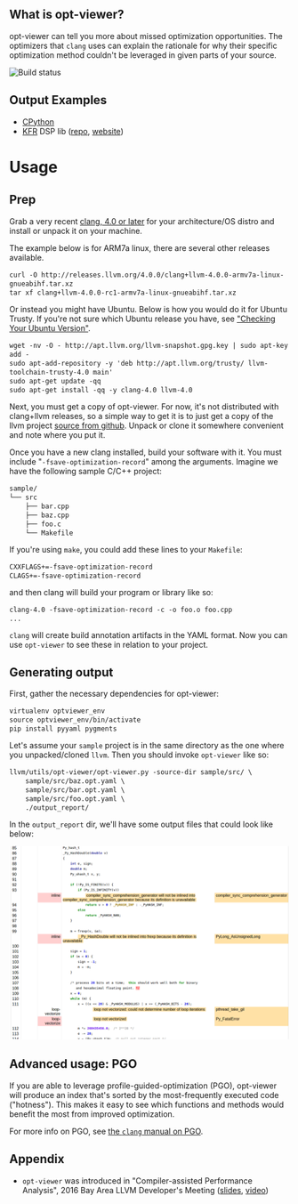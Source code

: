 
## What is opt-viewer?

opt-viewer can tell you more about missed optimization opportunities.  The
optimizers that `clang` uses can explain the rationale for why their specific
optimization method couldn't be leveraged in given parts of your source.

![Build status](https://travis-ci.org/androm3da/optviewer-demo.svg?branch=master)

## Output Examples
* [CPython](https://androm3da.github.io/optviewer-demo/output_analysis/cpython/)
* [KFR](https://androm3da.github.io/optviewer-demo/output_analysis/kfr/) DSP lib ([repo](https://github.com/kfrlib/kfr/), [website](https://www.kfrlib.com/))

# Usage

## Prep

Grab a very recent [clang, 4.0 or later](http://releases.llvm.org) for your 
architecture/OS distro and install or unpack it on your machine.

The example below is for ARM7a linux, there are several other releases available.

    curl -O http://releases.llvm.org/4.0.0/clang+llvm-4.0.0-armv7a-linux-gnueabihf.tar.xz
    tar xf clang+llvm-4.0.0-rc1-armv7a-linux-gnueabihf.tar.xz 

Or instead you might have Ubuntu.  Below is how you would do it for Ubuntu 
Trusty.  If you're not sure which Ubuntu release you have, see ["Checking Your
Ubuntu Version"](https://help.ubuntu.com/community/CheckingYourUbuntuVersion).

    wget -nv -O - http://apt.llvm.org/llvm-snapshot.gpg.key | sudo apt-key add -
    sudo apt-add-repository -y 'deb http://apt.llvm.org/trusty/ llvm-toolchain-trusty-4.0 main'
    sudo apt-get update -qq
    sudo apt-get install -qq -y clang-4.0 llvm-4.0

Next, you must get a copy of opt-viewer.  For now, it's not distributed with 
clang+llvm releases, so a simple way to get it is to just get a copy of the 
llvm project [source from github](https://github.com/llvm-mirror/llvm).  Unpack
or clone it somewhere convenient and note where you put it.

Once you have a new clang installed, build your software with it.  You must 
include "`-fsave-optimization-record`" among the arguments.  Imagine we have
the following sample C/C++ project:

    sample/
    └── src
        ├── bar.cpp
        ├── baz.cpp
        ├── foo.c
        └── Makefile


If you're using `make`, you could add these lines to your `Makefile`:

    CXXFLAGS+=-fsave-optimization-record
    CLAGS+=-fsave-optimization-record

and then clang will build your program or library like so:

    clang-4.0 -fsave-optimization-record -c -o foo.o foo.cpp
    ...

`clang` will create build annotation artifacts in the YAML format.  Now
you can use `opt-viewer` to see these in relation to your project.


## Generating output

First, gather the necessary dependencies for opt-viewer:

    virtualenv optviewer_env
    source optviewer_env/bin/activate
    pip install pyyaml pygments

Let's assume your `sample` project is in the same directory as
the one where you unpacked/cloned `llvm`.  Then you should invoke `opt-viewer`
like so:

    llvm/utils/opt-viewer/opt-viewer.py -source-dir sample/src/ \
        sample/src/baz.opt.yaml \
        sample/src/bar.opt.yaml \
        sample/src/foo.opt.yaml \
        ./output_report/

In the `output_report` dir, we'll have some output files that could look like 
below:

![opt-viewer screenshot](https://github.com/androm3da/optviewer-demo/raw/master/img/opt_viewer_sample.png)

## Advanced usage: PGO

If you are able to leverage profile-guided-optimization (PGO), opt-viewer will
produce an index that's sorted by the most-frequently executed code 
("hotness").  This makes it easy to see which functions and methods would 
benefit the most from improved optimization.

For more info on PGO, see [the `clang` manual on 
PGO](https://clang.llvm.org/docs/UsersManual.html#profile-guided-optimization).


## Appendix

* `opt-viewer` was introduced in "Compiler-assisted Performance Analysis", 2016 Bay Area LLVM Developer's Meeting ([slides](http://llvm.org/devmtg/2016-11/Slides/Nemet-Compiler-assistedPerformanceAnalysis.pdf), [video](https://youtu.be/qq0q1hfzidg))
